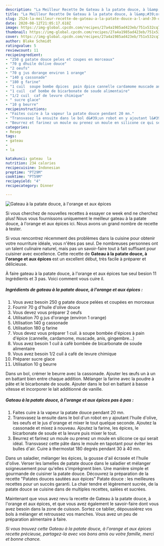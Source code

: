 ```yaml
---
description: "La Meilleur Recette De Gateau à la patate douce, à l&amp;#39;orange et aux épices"
title: "La Meilleur Recette De Gateau à la patate douce, à l&amp;#39;orange et aux épices"
slug: 2524-la-meilleur-recette-de-gateau-a-la-patate-douce-a-l-and-39-orange-et-aux-epices
date: 2020-08-12T21:05:17.618Z
image: https://img-global.cpcdn.com/recipes/27a4a1985ad423eb/751x532cq70/gateau-a-la-patate-douce-a-lorange-et-aux-epices-photo-principale-de-la-recette.jpg
thumbnail: https://img-global.cpcdn.com/recipes/27a4a1985ad423eb/751x532cq70/gateau-a-la-patate-douce-a-lorange-et-aux-epices-photo-principale-de-la-recette.jpg
cover: https://img-global.cpcdn.com/recipes/27a4a1985ad423eb/751x532cq70/gateau-a-la-patate-douce-a-lorange-et-aux-epices-photo-principale-de-la-recette.jpg
author: Blake Schmidt
ratingvalue: 5
reviewcount: 11
recipeingredient:
- "250 g patate douce peles et coupes en morceaux"
- "70 g dhuile dolive douce"
- "2 oeufs"
- "70 g jus dorange environ 1 orange"
- "140 g cassonade"
- "180 g farine"
- "1 cuil  soupe bombe dpices  pain dpice cannelle cardamome muscade anis gingembre"
- "1 cuil  caf bombe de bicarbonate de soude alimentaire"
- "1/2 cuil  caf de levure chimique"
- " sucre glace"
- "10 g beurre"
recipeinstructions:
- "Faites cuire à la vapeur la patate douce pendant 20 mn."
- "Transvasez la ensuite dans le bol d&#39;un robot en y ajoutant l&#39;huile d&#39;olive, les oeufs et le jus d&#39;orange et mixer le tout quelque seconde. Ajoutez la cassonade et mixez à nouveau. Ajoutez la farine, les épices, le bicarbonate de soude et la levure puis mixer le tout."
- "Beurrez et farinez un moule ou prenez un moule en silicone ce qui serait idéal. Transvasez cette pâte dans le moule en tapotant pour éviter les bulles d&#39;air. Cuire à thermostat 180 degrés pendant 30 à 40 mn."
categories:
- Resep
tags:
- gateau
- 
- la

katakunci: gateau  la 
nutrition: 234 calories
recipecuisine: Indonesian
preptime: "PT29M"
cooktime: "PT59M"
recipeyield: "4"
recipecategory: Dinner

---
```



![Gateau à la patate douce, à l&#39;orange et aux épices](https://img-global.cpcdn.com/recipes/27a4a1985ad423eb/751x532cq70/gateau-a-la-patate-douce-a-lorange-et-aux-epices-photo-principale-de-la-recette.jpg)

Si vous cherchez de nouvelles recettes à essayer ce week end ne cherchez plus! Nous vous fournissons uniquement le meilleur gateau à la patate douce, à l&#39;orange et aux épices ici. Nous avons un grand nombre de recette à tester.

Si vous rencontrez récemment des problèmes dans la cuisine pour obtenir votre nourriture idéale, vous n'êtes pas seul. De nombreuses personnes ont un talent culinaire naturel, mais pas un savoir-faire tout à fait suffisant pour cuisiner avec excellence. Cette recette de <strong> Gateau à la patate douce, à l&#39;orange et aux épices </strong> est un excellent début, très facile à préparer et délicieuse.

<!--inarticleads1-->

À faire gateau à la patate douce, à l&#39;orange et aux épices tue seul besion 11 Ingrédients et 3 pas. Voici comment vous cuire il.

##### Ingrédients de gateau à la patate douce, à l&#39;orange et aux épices :

1. Vous avez besoin 250 g patate douce pelées et coupées en morceaux
1. Fournir 70 g d&#39;huile d&#39;olive douce
1. Vous devez vous préparer 2 oeufs
1. Utilisation 70 g jus d&#39;orange (environ 1 orange)
1. Utilisation 140 g cassonade
1. Utilisation 180 g farine
1. Vous devez vous préparer 1 cuil. à soupe bombée d&#39;épices à pain d&#39;épice (cannelle, cardamome, muscade, anis, gingembre...)
1. Vous avez besoin 1 cuil à café bombée de bicarbonate de soude alimentaire
1. Vous avez besoin 1/2 cuil à café de levure chimique
1. Préparer  sucre glace
1. Utilisation 10 g beurre


Dans un bol, crémer le beurre avec la cassonade. Ajouter les œufs un à un en battant bien entre chaque addition. Mélanger la farine avec la poudre à pâte et le bicarbonate de soude. Ajouter dans le bol en battant à basse vitesse et incorporer le lait additionné de vanille. 

<!--inarticleads2-->

##### Gateau à la patate douce, à l&#39;orange et aux épices pas à pas :

1. Faites cuire à la vapeur la patate douce pendant 20 mn.
1. Transvasez la ensuite dans le bol d&#39;un robot en y ajoutant l&#39;huile d&#39;olive, les oeufs et le jus d&#39;orange et mixer le tout quelque seconde. Ajoutez la cassonade et mixez à nouveau. Ajoutez la farine, les épices, le bicarbonate de soude et la levure puis mixer le tout.
1. Beurrez et farinez un moule ou prenez un moule en silicone ce qui serait idéal. Transvasez cette pâte dans le moule en tapotant pour éviter les bulles d&#39;air. Cuire à thermostat 180 degrés pendant 30 à 40 mn.


Dans un saladier, mélanger les épices, la gousse d&#39;ail écrasée et l&#39;huile d&#39;olive. Verser les lamelles de patate douce dans le saladier et mélanger soigneusement pour qu&#39;elles s&#39;imprègnent bien. Une manière simple et gourmande de cuisiner la patate douce. Découvrez la préparation de la recette &#34;Patates douces sautées aux épices&#34; Patate douce : les meilleures recettes pour un succès garanti. La chair tendre et légèrement sucrée, de la patate douce se cuisine dans de multiples recettes, salées et sucrées. 

<!--inarticleads1-->

<p>
Maintenant que vous avez revu la recette de Gateau à la patate douce, à l&#39;orange et aux épices, et que vous avez également le savoir-faire dont vous avez besoin dans la zone de cuisson. Sortez ce tablier, dépoussiérez vos bols à mélanger et retroussez vos manches. Vous avez un peu de préparation alimentaire à faire.
</p>

<p>
<i>Si vous trouvez cette Gateau à la patate douce, à l&#39;orange et aux épices recette précieuse, partagez-la avec vos bons amis ou votre famille, merci et bonne chance.</i>
</p>
